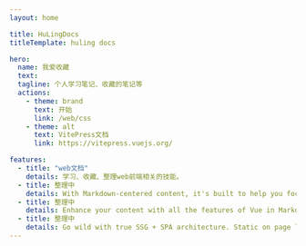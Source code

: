 ```yaml
---
layout: home

title: HuLingDocs
titleTemplate: huling docs

hero:
  name: 我爱收藏
  text: 
  tagline: 个人学习笔记、收藏的笔记等
  actions:
    - theme: brand
      text: 开始
      link: /web/css
    - theme: alt
      text: VitePress文档
      link: https://vitepress.vuejs.org/

features:
  - title: "web文档"
    details: 学习、收藏、整理web前端相关的技能。
  - title: 整理中
    details: With Markdown-centered content, it's built to help you focus on writing and deployed with minimum configuration.
  - title: 整理中
    details: Enhance your content with all the features of Vue in Markdown, while being able to customize your site with Vue.
  - title: 整理中
    details: Go wild with true SSG + SPA architecture. Static on page load, but engage users with 100% interactivity from there.
---
```

